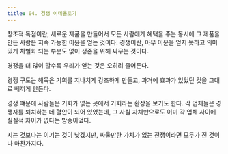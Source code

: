 ```yaml
---
title: 04. 경쟁 이데올로기
---
```


창조적 독점이란, 새로운 제품을 만들어서 모든 사람에게 혜택을 주는 동시에 그 제품을 만든 사람은 지속 가능한 이윤을 얻는 것이다. 경쟁이란, 아무 이윤을 얻지 못하고 의미 있게 차별화 되는 부분도 없이 생존을 위해 싸우는 것이다.

경쟁을 더 많이 할수록 우리가 얻는 것은 오히려 줄어든다.

경쟁 구도는 해묵은 기회를 지나치게 강조하게 만들고, 과거에 효과가 있었던 것을 그대로 베끼게 만든다.

경쟁 떄문에 사람들은 기회가 없는 곳에서 기회라는 환상을 보기도 한다. 각 업체들은 경쟁자를 퇴치하는 데 혈안이 되어 있었는데, 그 사실 자체만으로도 이미 각 업체 사이에 실질적 차이가 없다는 방증이었다.

지는 것보다는 이기는 것이 낫겠지만, 싸울만한 가치가 없는 전쟁이라면 모두가 진 것이나 마찬가지다.
